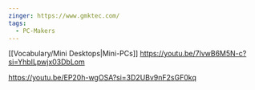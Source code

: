 ```yaml
---
zinger: https://www.gmktec.com/
tags:
  - PC-Makers
---
```

[[Vocabulary/Mini Desktops|Mini-PCs]]
https://youtu.be/7lvwB6M5N-c?si=YhbILpwjx03DbLom

https://youtu.be/EP20h-wgOSA?si=3D2UBv9nF2sGF0kq